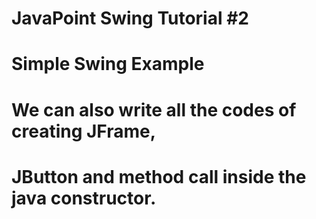 # JavaPoint Swing Tutorial #2
# Simple Swing Example
# We can also write all the codes of creating JFrame, 
# JButton and method call inside the java constructor.
